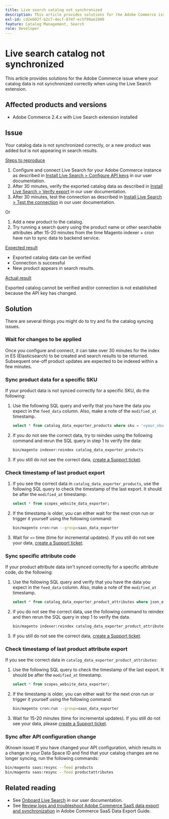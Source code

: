 ```yaml
---
title: Live search catalog not synchronized
description: This article provides solutions for the Adobe Commerce issue where your catalog data is not synchronized correctly when using the Live Search extension.
exl-id: cd2e602f-b2c7-4ecf-874f-ec5f99ae1900
feature: Catalog Management, Search
role: Developer
---
```

# Live search catalog not synchronized

This article provides solutions for the Adobe Commerce issue where your catalog data is not synchronized correctly when using the Live Search extension.

## Affected products and versions

* Adobe Commerce 2.4.x with Live Search extension installed

## Issue

Your catalog data is not synchronized correctly, or a new product was added but is not appearing in search results.

<u>Steps to reproduce</u>

1. Configure and connect Live Search for your Adobe Commerce instance as described in [Install Live Search > Configure API keys](https://experienceleague.adobe.com/docs/commerce-merchant-services/live-search/onboard/install.html#configure-api-keys) in our user documentation.
1. After 30 minutes, verify the exported catalog data as described in [Install Live Search > Verify export](https://experienceleague.adobe.com/docs/commerce-merchant-services/live-search/onboard/install.html#verify-export) in our user documentation.
1. After 30 minutes, test the connection as described in [Install Live Search > Test the connection](https://experienceleague.adobe.com/docs/commerce-merchant-services/live-search/onboard/install.html#test-connection) in our user documentation.

Or

1. Add a new product to the catalog.
1. Try running a search query using the product name or other searchable attributes after 15-20 minutes from the time Magento indexer + cron have run to sync data to backend service.

<u>Expected result</u>

* Exported catalog data can be verified
* Connection is successful
* New product appears in search results.

<u>Actual result</u>

Exported catalog cannot be verified and/or connection is not established because the API key has changed.

## Solution

There are several things you might do to try and fix the catalog syncing issues.

### Wait for changes to be applied

Once you configure and connect, it can take over 30 minutes for the index in ES (Elasticsearch) to be created and search results to be returned. Subsequent one-off product updates are expected to be indexed within a few minutes.

### Sync product data for a specific SKU

If your product data is not synced correctly for a specific SKU, do the following:

1. Use the following SQL query and verify that you have the data you expect in the `feed_data` column. Also, make a note of the `modified_at` timestamp.

    ```sql
    select * from catalog_data_exporter_products where sku = '<your_sku>' and store_view_code = '<your_ store_view_code>';
    ```

1. If you do not see the correct data, try to reindex using the following command and rerun the SQL query in step 1 to verify the data:

    ```bash
    bin/magento indexer:reindex catalog_data_exporter_products
    ```

1. If you still do not see the correct data, [create a Support ticket](/help/help-center-guide/help-center/magento-help-center-user-guide.md#submit-ticket).

### Check timestamp of last product export

1. If you see the correct data in `catalog_data_exporter_products`, use the following SQL query to check the timestamp of the last export. It should be after the `modified_at` timestamp:

    ```sql
    select * from scopes_website_data_exporter;
    ```

1. If the timestamp is older, you can either wait for the next cron run or trigger it yourself using the following command:

    ```bash
    bin/magento cron:run --group=saas_data_exporter
    ```

1. Wait for `<>` time (time for incremental updates). If you still do not see your data, [create a Support ticket](/help/help-center-guide/help-center/magento-help-center-user-guide.md#submit-ticket).

### Sync specific attribute code

If your product attribute data isn't synced correctly for a specific attribute code, do the following:

1. Use the following SQL query and verify that you have the data you expect in the `feed_data` column. Also, make a note of the `modified_at` timestamp.

    ```sql
    select * from catalog_data_exporter_product_attributes where json_extract(feed_data, '$.attributeCode') = '<your_attribute_code>' and store_view_code = '<your_ store_view_code>';
    ```

1. If you do not see the correct data, use the following command to reindex and then rerun the SQL query in step 1 to verify the data.

    ```bash
    bin/magento indexer:reindex catalog_data_exporter_product_attributes
    ```

1. If you still do not see the correct data, [create a Support ticket](/help/help-center-guide/help-center/magento-help-center-user-guide.md#submit-ticket).

### Check timestamp of last product attribute export

If you see the correct data in `catalog_data_exporter_product_attributes`:

1. Use the following SQL query to check the timestamp of the last export. It should be after the `modified_at` timestamp.

    ```sql
    select * from scopes_website_data_exporter;
    ```

1. If the timestamp is older, you can either wait for the next cron run or trigger it yourself using the following command:

    ```bash
    bin/magento cron:run --group=saas_data_exporter
    ```

1. Wait for 15-20 minutes (time for incremental updates). If you still do not see your data, please [create a Support ticket](/help/help-center-guide/help-center/magento-help-center-user-guide.md#submit-ticket).

### Sync after API configuration change

(Known issue) If you have changed your API configuration, which results in a change in your Data Space ID and find that your catalog changes are no longer syncing, run the following commands:

```bash
bin/magento saas:resync --feed products
bin/magento saas:resync --feed productattributes
```

## Related reading

* See [Onboard Live Search](https://experienceleague.adobe.com/docs/commerce-merchant-services/live-search/onboard/onboarding-overview.html) in our user documentation.
* See [Review logs and troubleshoot Adobe Commerce SaaS data export and synchronization](https://experienceleague.adobe.com/en/docs/commerce-merchant-services/saas-data-export/troubleshooting-logging) in Adobe Commerce SaaS Data Export Guide.

